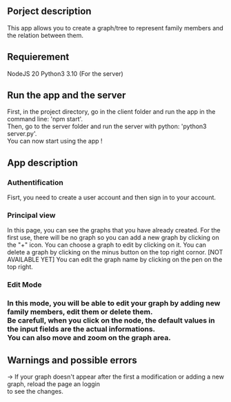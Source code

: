 <h2>Porject description</h2>
This app allows you to create a graph/tree to represent family members and the relation between them.

<h2>Requierement</h2>
NodeJS 20 
Python3 3.10 (For the server)

<h2>Run the app and the server</h2>
<p>
  First, in the project directory, go in the client folder and run the app in the command line: 'npm start'.<br/>
  Then, go to the server folder and run the server with python: 'python3 server.py'.<br/>
  You can now start using the app !
</p>

<h2>App description</h2>

<h3> Authentification </h3>
  <p>Fisrt, you need to create a user account and then sign in to your account.</p>

<h3>Principal view</h3>
  <p>
    In this page, you can see the graphs that you have already created. For the first use, there will be no graph so
    you can add a new graph by clicking on the "+" icon. You can choose a graph to edit by clicking on it.
    You can delete a graph by clicking on the minus button on the top right cornor.
    [NOT AVAILABLE YET] You can edit the graph name by clicking on the pen on the top right.
  </p>

<h3>Edit Mode<h3>
<p>In this mode, you will be able to edit your graph by adding new family members, edit them or delete them.<br/>
  Be carefull, when you click on the node, the default values in the input fields are the actual informations.<br/>
  You can also move and zoom on the graph area.</p>

<h2>Warnings and possible errors</h2>
-> If your graph doesn't appear after the first a modification or adding a new graph, reload the page an loggin<br/>
 to see the changes.